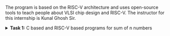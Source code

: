 The program is based on the RISC-V architecture and uses open-source tools to teach people about VLSI chip design and RISC-V. The instructor for this internship is Kunal Ghosh Sir.

<details>
<summary><b>Task 1:</b> C based and RISC-V based programs for sum of n numbers</summary>   
<br>

C based
------------------------------------------

Install leafpad editor 

*Use the following command for installing leafpad*
```
sudo apt install leafpad
```
Now we need to write a program in c for sum of 1 to n numbers, and save the file as "sum1ton.c"
![Image](https://github.com/user-attachments/assets/08c695df-9a5e-492d-9fd3-a8b24552dd6d)
Now after we compile this and run using the commands :

```
gcc sum1ton.c
./a.out
```
The output of the c code is :
